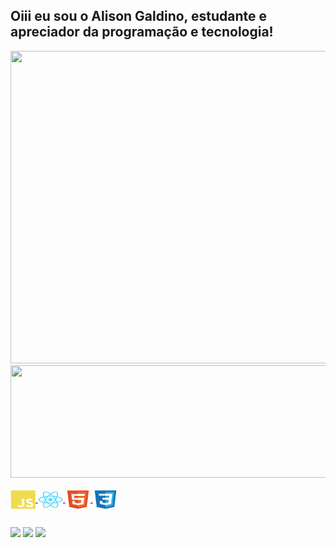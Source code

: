 ## Oiii eu sou o Alison Galdino, estudante e apreciador da programação e tecnologia!
<div align="left">
  <a href="https://github.com/Alisongaldino">
  <img height="500em" width="900" src="https://github-readme-stats.vercel.app/api?username=Alisongaldino&show_icons=true&theme=dark&include_all_commits=true&count_private=true"/>
    </div>
  
 <div align="right">
  <img height="180em" width="900" src="https://github-readme-stats.vercel.app/api/top-langs/?username=Alisongaldino&layout=compact&langs_count=7&theme=dark"/>
</div>
<div style="display: inline_block"><br>
  <img align="center" alt="Rafa-Js" height="30" width="40" src="https://raw.githubusercontent.com/devicons/devicon/master/icons/javascript/javascript-plain.svg">
   <img align="center" alt="Rafa-React" height="30" width="40" src="https://raw.githubusercontent.com/devicons/devicon/master/icons/react/react-original.svg">
  <img align="center" alt="Rafa-HTML" height="30" width="40" src="https://raw.githubusercontent.com/devicons/devicon/master/icons/html5/html5-original.svg">
  <img align="center" alt="Rafa-CSS" height="30" width="40" src="https://raw.githubusercontent.com/devicons/devicon/master/icons/css3/css3-original.svg">
 
</div>
  
  ##
 
<div> 
 
  <a href="https://www.instagram.com/alison_gsd/" target="_blank"><img src="https://img.shields.io/badge/-Instagram-%0DBD8B?style=for-the-badge&logo=instagram&logoColor=white" target="_blank"></a>
   <a href = "https://mail.google.com/mail/u/0/?tab=rm&ogbl#inbox"><img src="https://img.shields.io/badge/-Gmail-%23333?style=for-the-badge&logo=gmail&logoColor=white" target="_blank"></a>
  <a href="https://www.linkedin.com/in/alison-galdino/" target="_blank"><img src="https://img.shields.io/badge/-LinkedIn-%230077B5?style=for-the-badge&logo=linkedin&logoColor=white" target="_blank"></a> 
 

 
</div>
